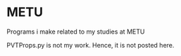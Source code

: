 # METU
Programs i make related to my studies at METU

PVTProps.py is not my work. Hence, it is not posted here.
